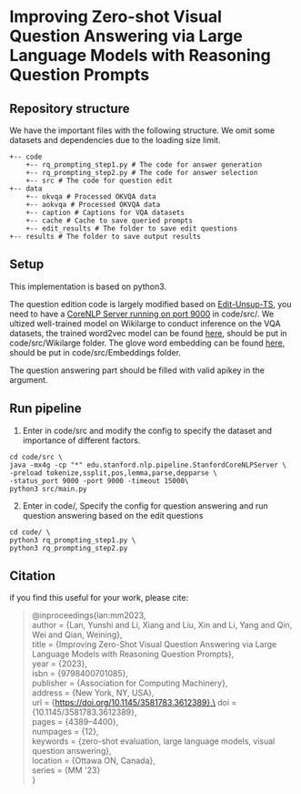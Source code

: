 # Improving Zero-shot Visual Question Answering via Large Language Models with Reasoning Question Prompts

## Repository structure
We have the important files with the following structure. We omit some datasets and dependencies due to the loading size limit.

```
+-- code
    +-- rq_prompting_step1.py # The code for answer generation
    +-- rq_prompting_step2.py # The code for answer selection
    +-- src # The code for question edit
+-- data
    +-- okvqa # Processed OKVQA data
    +-- aokvqa # Processed OKVQA data
    +-- caption # Captions for VQA datasets
    +-- cache # Cache to save queried prompts
    +-- edit_results # The folder to save edit questions
+-- results # The folder to save output results
```


## Setup
This implementation is based on python3. 

The question edition code is largely modified based on [Edit-Unsup-TS](https://github.com/ddhruvkr/Edit-Unsup-TS), you need to have a [CoreNLP Server running on port 9000](https://stanfordnlp.github.io/CoreNLP/download.html) in code/src/. We ultized well-trained model on Wikilarge to conduct inference on the VQA datasets, the trained word2vec model can be found [here](https://drive.google.com/drive/folders/17dbLIZpCj3taAD1xbea9OQh4hvPee6Oc), should be put in code/src/Wikilarge folder. The glove word embedding can be found [here](https://nlp.stanford.edu/projects/glove/), should be put in code/src/Embeddings folder.

The question answering part should be filled with valid apikey in the argument.

## Run pipeline

1. Enter in code/src and modify the config to specify the dataset and importance of different factors.

```
cd code/src \
java -mx4g -cp "*" edu.stanford.nlp.pipeline.StanfordCoreNLPServer \
-preload tokenize,ssplit,pos,lemma,parse,depparse \
-status_port 9000 -port 9000 -timeout 15000\
python3 src/main.py
```

2. Enter in code/, Specify the config for question answering and run question answering based on the edit questions

```
cd code/ \
python3 rq_prompting_step1.py \
python3 rq_prompting_step2.py 
```


## Citation

if you find this useful for your work, please cite:

>@inproceedings{lan:mm2023,\
>    author = {Lan, Yunshi and Li, Xiang and Liu, Xin and Li, Yang and Qin, Wei and Qian, Weining},\
>    title = {Improving Zero-Shot Visual Question Answering via Large Language Models with Reasoning Question Prompts},\
>    year = {2023},\
>    isbn = {9798400701085},\
>    publisher = {Association for Computing Machinery},\
>    address = {New York, NY, USA},\
>    url = {https://doi.org/10.1145/3581783.3612389},\
>    doi = {10.1145/3581783.3612389},\
>    pages = {4389–4400},\
>    numpages = {12},\
>    keywords = {zero-shot evaluation, large language models, visual question answering},\
>    location = {Ottawa ON, Canada},\
>    series = {MM '23}\
>}